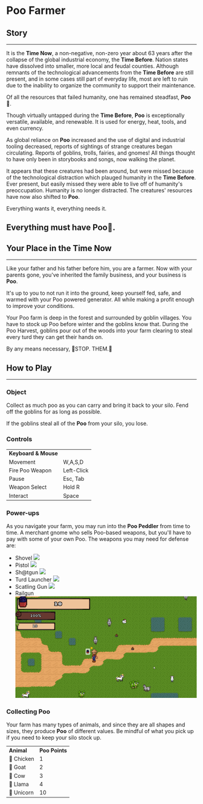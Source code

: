 # Poo Farmer

## Story
---
It is the **Time Now**, a non-negative, non-zero year about 63 years after the collapse of the global industrial economy, the **Time Before**. Nation states have dissolved into smaller, more local and feudal counties. Although remnants of the technological advancements from the **Time Before** are still present, and in some cases still part of everyday life, most are left to ruin due to the inability to organize the community to support their maintenance.

Of all the resources that failed humanity, one has remained steadfast, **Poo** 💩.

Though virtually untapped during the **Time Before**, **Poo** is exceptionally versatile, available, and renewable. It is used for energy, heat, tools, and even currency. 

As global reliance on **Poo** increased and the use of digital and industrial tooling decreased, reports of sightings of strange creatures began circulating. Reports of goblins, trolls, fairies, and gnomes! All things thought to have only been in storybooks and songs, now walking the planet.

It appears that these creatures had been around, but were missed because of the technological distraction which plauged humanity in the **Time Before**. Ever present, but easily missed they were able to live off of humanity's preoccupation. Humanity is no longer distracted. The creatures' resources have now also shifted to **Poo**.

Everything wants it, everything needs it. 

Everything must have **Poo**💩.
---

## Your Place in the **Time Now**
---
Like your father and his father before him, you are a farmer. Now with your parents gone, you've inherited the family business, and your business is **Poo**.

It's up to you to not run it into the ground, keep yourself fed, safe, and warmed with your Poo powered generator. All while making a profit enough to improve your conditions.

Your Poo farm is deep in the forest and surrounded by goblin villages. You have to stock up Poo before winter and the goblins know that. During the Poo Harvest, goblins pour out of the woods into your farm clearing to steal every turd they can get their hands on.

By any means necessary, 🛑STOP. THEM.🛑

## How to Play
---

### Object

Collect as much poo as you can carry and bring it back to your silo. Fend off the goblins for as long as possible.

If the goblins steal all of the **Poo** from your silo, you lose.


### Controls

| | |
| --- | --- |
| **Keyboard & Mouse** |
| Movement | W,A,S,D |
| Fire Poo Weapon | Left-Click|
| Pause | Esc, Tab | 
| Weapon Select | Hold R |
| Interact | Space |


### Power-ups

As you navigate your farm, you may run into the **Poo Peddler** from time to time. A merchant gnome who sells Poo-based weapons, but you'll have to pay with some of your own Poo. The weapons you may need for defense are:

- Shovel
![](demos/poo-weapons-test-shovel.gif)
- Pistol
![](demos/poo-weapons-test-pistol.gif)
- Sh@tgun
![](demos/poo-weapons-test-shatgun.gif)
- Turd Launcher
![](demos/poo-weapons-test-rocket.gif)
- Scatling Gun
![](demos/poo-weapons-test-scatling.gif)
- Railgun
![](demos/poo-weapons-test-railgun.gif)

### Collecting Poo

Your farm has many types of animals, and since they are all shapes and sizes, they produce **Poo** of different values. Be mindful of what you pick up if you need to keep your silo stock up.

| | | 
| --- | --- | 
| **Animal** | **Poo Points** |
| 🐔 Chicken | 1 |
| 🐐 Goat | 2 |
| 🐄 Cow | 3 |
| 🦙 Llama | 4 |
| 🦄 Unicorn | 10 |
